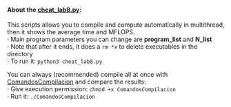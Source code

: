 #### About the [cheat_lab8.py](/S8/cheat_lab8.py):
This scripts allows you to compile and compute automatically in multithread, then it shows the average time and MFLOPS.     
· Main program parameters you can change are __program_list__ and __N_list__                
· Note that after it ends, it does a `rm *x` to delete executables in the directory               
· To run it: `python3 cheat_lab8.py`

You can always (recommended) compile all at once with [ComandosCompilacion](/S8/ComandosCompilacion) and compare the results:                 
· Give execution permission: `chmod +x ComandosCompilacion`                    
· Run it: `./ComandosCompilacion`
